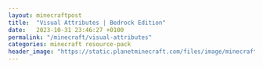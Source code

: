 ```yaml
---
layout: minecraftpost
title:  "Visual Attributes | Bedrock Edition"
date:   2023-10-31 23:46:27 +0100
permalink: "/minecraft/visual-attributes"
categories: minecraft resource-pack
header_image: "https://static.planetminecraft.com/files/image/minecraft/texture-pack/2022/796/16101902-visualattributesproject_l.webp"
---
```

<style>
main {width: 100vw;}
</style>
